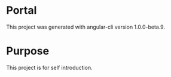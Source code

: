 # Portal

This project was generated with angular-cli version 1.0.0-beta.9.

# Purpose

This project is for self introduction.